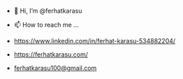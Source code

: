 - 👋 Hi, I’m @ferhatkarasu

- 📫 How to reach me ...

- https://www.linkedin.com/in/ferhat-karasu-534882204/
- https://ferhatkarasu.com/
- ferhatkarasu100@gmail.com

<!---
ferhatkarasu/ferhatkarasu is a ✨ special ✨ repository because its `README.md` (this file) appears on your GitHub profile.
You can click the Preview link to take a look at your changes.
--->
